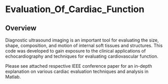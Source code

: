 # Evaluation_Of_Cardiac_Function

## **Overview**
Diagnostic ultrasound imaging is an important tool for evaluating the size, shape, composition, and motion of internal soft tissues and structures. This code was developed to gain exposure to the clinical applications of echocardiography and techniques for evaluating cardiovascular function.

Please see attached respective IEEE  conference paper for an in-depth explanation on various cardiac evaluation techniques and analysis in Matlab.
